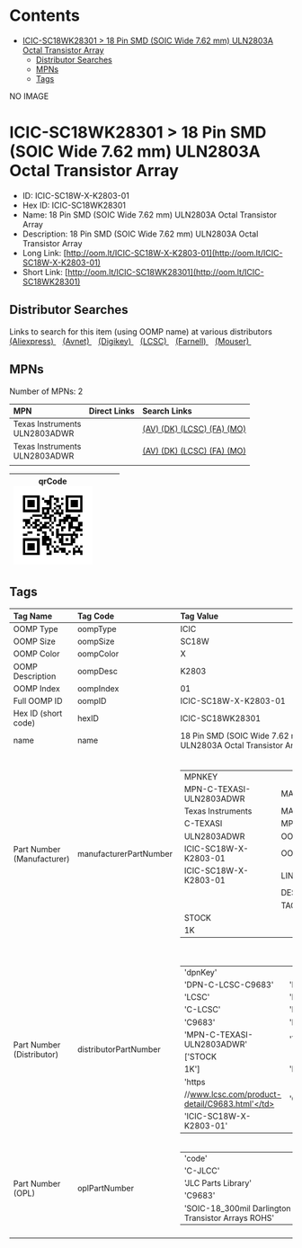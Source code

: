 



Contents
========

* [ICIC-SC18WK28301 > 18 Pin SMD (SOIC Wide 7.62 mm) ULN2803A Octal Transistor Array](#icic-sc18wk28301--18-pin-smd-soic-wide-762-mm-uln2803a-octal-transistor-array)
	* [Distributor Searches](#distributor-searches)
	* [MPNs](#mpns)
	* [Tags](#tags)
  
NO IMAGE  
# ICIC-SC18WK28301 > 18 Pin SMD (SOIC Wide 7.62 mm) ULN2803A Octal Transistor Array

- ID: ICIC-SC18W-X-K2803-01
- Hex ID: ICIC-SC18WK28301
- Name: 18 Pin SMD (SOIC Wide 7.62 mm) ULN2803A Octal Transistor Array
- Description: 18 Pin SMD (SOIC Wide 7.62 mm) ULN2803A Octal Transistor Array
- Long Link: [http://oom.lt/ICIC-SC18W-X-K2803-01](http://oom.lt/ICIC-SC18W-X-K2803-01)
- Short Link: [http://oom.lt/ICIC-SC18WK28301](http://oom.lt/ICIC-SC18WK28301)

## Distributor Searches
  
Links to search for this item (using OOMP name) at various distributors  
[(Aliexpress) ](https://www.aliexpress.com/wholesale?SearchText=111718+Pin+SMD+SOIC+Wide+7.62+mm+ULN2803A+Octal+Transistor+Array)&nbsp;&nbsp;&nbsp;[(Avnet) ](https://www.avnet.com/shop/us/search/18+Pin+SMD+SOIC+Wide+7.62+mm+ULN2803A+Octal+Transistor+Array)&nbsp;&nbsp;&nbsp;[(Digikey) ](https://www.digikey.co.uk/en/products/result?s=18+Pin+SMD+SOIC+Wide+7.62+mm+ULN2803A+Octal+Transistor+Array)&nbsp;&nbsp;&nbsp;[(LCSC) ](https://www.lcsc.com/search?q=18+Pin+SMD+SOIC+Wide+7.62+mm+ULN2803A+Octal+Transistor+Array)&nbsp;&nbsp;&nbsp;[(Farnell) ](https://uk.farnell.com/search?st=18+Pin+SMD+SOIC+Wide+7.62+mm+ULN2803A+Octal+Transistor+Array)&nbsp;&nbsp;&nbsp;[(Mouser) ](https://www.mouser.com/c/?q=18+Pin+SMD+SOIC+Wide+7.62+mm+ULN2803A+Octal+Transistor+Array)&nbsp;&nbsp;&nbsp;
## MPNs
  
Number of MPNs: 2  

|MPN|Direct Links|Search Links|
| :--- | :--- | :--- |
|Texas Instruments<br>ULN2803ADWR||[(AV) ](https://www.avnet.com/shop/us/search/ULN2803ADWR)[(DK) ](https://www.digikey.co.uk/products/en?keywords=ULN2803ADWR)[(LCSC) ](https://www.lcsc.com/search?q=ULN2803ADWR)[(FA) ](https://uk.farnell.com/search?st=ULN2803ADWR)[(MO) ](https://www.mouser.com/c/?q=ULN2803ADWR)|
|Texas Instruments<br>ULN2803ADWR||[(AV) ](https://www.avnet.com/shop/us/search/ULN2803ADWR)[(DK) ](https://www.digikey.co.uk/products/en?keywords=ULN2803ADWR)[(LCSC) ](https://www.lcsc.com/search?q=ULN2803ADWR)[(FA) ](https://uk.farnell.com/search?st=ULN2803ADWR)[(MO) ](https://www.mouser.com/c/?q=ULN2803ADWR)|
||||
  

|qrCode<br>[![](https://raw.githubusercontent.com/oomlout/oomlout_OOMP_parts_V2/main/ICIC/SC18W/X/K2803/01/qrCode_140.png)](https://github.com/oomlout/oomlout_OOMP_parts_V2/tree/main/ICIC/SC18W/X/K2803/01/qrCode.png)||||
| :---: | :---: | :---: | :---: |

## Tags
  

|Tag Name|Tag Code|Tag Value|
| :--- | :--- | :--- |
|OOMP Type|oompType|ICIC|
|OOMP Size|oompSize|SC18W|
|OOMP Color|oompColor|X|
|OOMP Description|oompDesc|K2803|
|OOMP Index|oompIndex|01|
|Full OOMP ID|oompID|ICIC-SC18W-X-K2803-01|
|Hex ID (short code)|hexID|ICIC-SC18WK28301|
|name|name|18 Pin SMD (SOIC Wide 7.62 mm) ULN2803A Octal Transistor Array|
|Part Number (Manufacturer)|manufacturerPartNumber|<table><tr><td>MPNKEY</td></tr><tr><td> MPN-C-TEXASI-ULN2803ADWR</td><td> MANUFACTURER</td></tr><tr><td> Texas Instruments</td><td> MANUCODE</td></tr><tr><td> C-TEXASI</td><td> MPN</td></tr><tr><td> ULN2803ADWR</td><td> OOMPIDPARTIAL</td></tr><tr><td> ICIC-SC18W-X-K2803-01</td><td> OOMPID</td></tr><tr><td> ICIC-SC18W-X-K2803-01</td><td> LINK</td></tr><tr><td> </td><td> DESCRIPTION</td></tr><tr><td> </td><td> TAGS</td></tr><tr><td> STOCK</td></tr><tr><td>1K</td></tr></table></td><td> <table><tr><td>MPNKEY</td></tr><tr><td> MPN-C-TEXASI-ULN2803ADWR</td><td> MANUFACTURER</td></tr><tr><td> Texas Instruments</td><td> MANUCODE</td></tr><tr><td> C-TEXASI</td><td> MPN</td></tr><tr><td> ULN2803ADWR</td><td> OOMPIDPARTIAL</td></tr><tr><td> ICIC-SC18W-X-K2803-01</td><td> OOMPID</td></tr><tr><td> ICIC-SC18W-X-K2803-01</td><td> LINK</td></tr><tr><td> </td><td> DESCRIPTION</td></tr><tr><td> </td><td> TAGS</td></tr><tr><td> STOCK</td></tr><tr><td>1K</td></tr></table>|
|Part Number (Distributor)|distributorPartNumber|<table><tr><td>'dpnKey'</td></tr><tr><td> 'DPN-C-LCSC-C9683'</td><td> 'DISTRIBUTOR'</td></tr><tr><td> 'LCSC'</td><td> 'DISTRCODE'</td></tr><tr><td> 'C-LCSC'</td><td> 'DPN'</td></tr><tr><td> 'C9683'</td><td> 'MPN'</td></tr><tr><td> 'MPN-C-TEXASI-ULN2803ADWR'</td><td> 'TAGS'</td></tr><tr><td> ['STOCK</td></tr><tr><td>1K']</td><td> 'LINK'</td></tr><tr><td> 'https</td></tr><tr><td>//www.lcsc.com/product-detail/C9683.html'</td><td> 'OOMPID'</td></tr><tr><td> 'ICIC-SC18W-X-K2803-01'</td></tr></table>|
|Part Number (OPL)|oplPartNumber|<table><tr><td>'code'</td></tr><tr><td> 'C-JLCC'</td><td> 'name'</td></tr><tr><td> 'JLC Parts Library'</td><td> 'partID'</td></tr><tr><td> 'C9683'</td><td> 'partName'</td></tr><tr><td> 'SOIC-18_300mil  Darlington Transistor Arrays ROHS'</td></tr></table>|
||||
